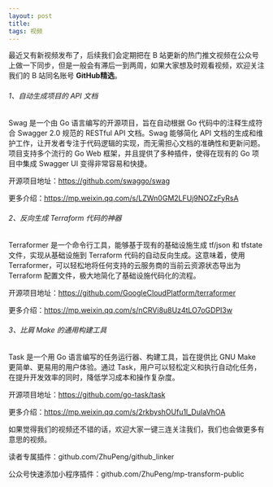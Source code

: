 ```yaml
---
layout: post
title: 
tags: 视频
---
```


最近又有新视频发布了，后续我们会定期把在 B 站更新的热门推文视频在公众号上做一下同步，但是一般会有滞后一到两周，如果大家想及时观看视频，欢迎关注我们的 B 站同名账号 **GitHub精选**。

######  1、自动生成项目的 API 文档

Swag 是一个由 Go 语言编写的开源项目，旨在自动根据 Go 代码中的注释生成符合 Swagger 2.0 规范的 RESTful API 文档。Swag 能够简化 API 文档的生成和维护工作，让开发者专注于代码逻辑的实现，而无需担心文档的准确性和更新问题。项目支持多个流行的 Go Web 框架，并且提供了多种插件，使得在现有的 Go 项目中集成 Swagger UI 变得非常容易和快捷。

开源项目地址：https://github.com/swaggo/swag

更多介绍：https://mp.weixin.qq.com/s/LZWn0GM2LFUj9NOZzFyRsA

###### 2、反向生成 Terraform 代码的神器

Terraformer 是一个命令行工具，能够基于现有的基础设施生成 tf/json 和 tfstate 文件，实现从基础设施到 Terraform 代码的自动反向生成。这意味着，使用 Terraformer，可以轻松地将任何支持的云服务商的当前云资源状态导出为 Terraform 配置文件，极大地简化了基础设施代码化的流程。

开源项目地址：https://github.com/GoogleCloudPlatform/terraformer

更多介绍：https://mp.weixin.qq.com/s/nCRVi8u8Uz4tLO7oGDPI3w

###### 3、比肩 Make 的通用构建工具

Task 是一个用 Go 语言编写的任务运行器、构建工具，旨在提供比 GNU Make 更简单、更易用的用户体验。通过 Task，用户可以轻松定义和执行自动化任务，在提升开发效率的同时，降低学习成本和操作复杂度。

开源项目地址：https://github.com/go-task/task

更多介绍：https://mp.weixin.qq.com/s/2rkbyshOUfu1l_DuIaVhOA

如果觉得我们的视频还不错的话，欢迎大家一键三连关注我们，我们也会做更多有意思的视频。

读者专属插件：github.com/ZhuPeng/github_linker

公众号快速添加小程序插件：github.com/ZhuPeng/mp-transform-public